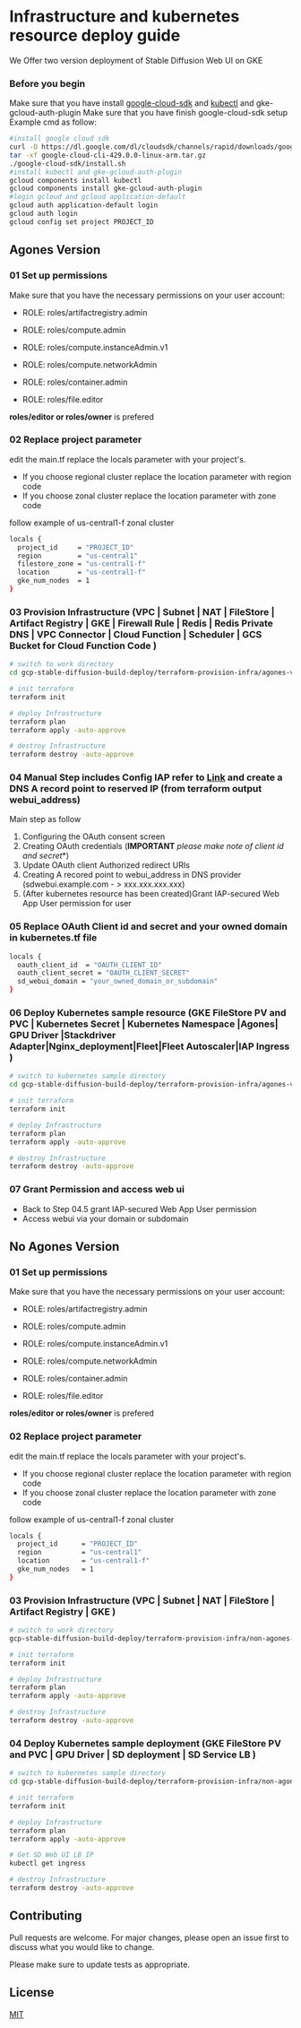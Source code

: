 # Infrastructure and kubernetes resource deploy guide

We Offer two version deployment of Stable Diffusion Web UI on GKE

###  Before you begin
Make sure that you have install [google-cloud-sdk](https://cloud.google.com/sdk/docs/install#linux) and [kubectl](https://cloud.google.com/sdk/docs/components) and gke-gcloud-auth-plugin
Make sure that you have finish google-cloud-sdk setup 
Example cmd as follow:
```bash
#install google cloud sdk 
curl -O https://dl.google.com/dl/cloudsdk/channels/rapid/downloads/google-cloud-cli-429.0.0-linux-arm.tar.gz
tar -xf google-cloud-cli-429.0.0-linux-arm.tar.gz 
./google-cloud-sdk/install.sh 
#install kubectl and gke-gcloud-auth-plugin
gcloud components install kubectl
gcloud components install gke-gcloud-auth-plugin
#login gcloud and gcloud application-default
gcloud auth application-default login
gcloud auth login
gcloud config set project PROJECT_ID

```

##  Agones Version
### 01 Set up permissions

Make sure that you have the necessary permissions on your user account:

- ROLE: roles/artifactregistry.admin

- ROLE: roles/compute.admin

- ROLE: roles/compute.instanceAdmin.v1

- ROLE: roles/compute.networkAdmin

- ROLE: roles/container.admin

- ROLE: roles/file.editor

**roles/editor or roles/owner** is prefered

### 02 Replace project parameter

edit the main.tf replace the locals parameter with your project's.
- If you choose regional cluster replace the location parameter with region code
- If you choose zonal cluster replace the location parameter with zone code

follow example of us-central1-f zonal cluster

```bash
locals {
  project_id     = "PROJECT_ID"
  region         = "us-central1"
  filestore_zone = "us-central1-f"
  location       = "us-central1-f"
  gke_num_nodes  = 1
}

```
### 03 Provision Infrastructure (VPC | Subnet | NAT | FileStore | Artifact Registry | GKE | Firewall Rule | Redis | Redis Private DNS | VPC Connector | Cloud Function | Scheduler | GCS Bucket for Cloud Function Code  )

```bash
# switch to work directory
cd gcp-stable-diffusion-build-deploy/terraform-provision-infra/agones-version

# init terraform
terraform init

# deploy Infrastructure
terraform plan
terraform apply -auto-approve

# destroy Infrastructure
terraform destroy -auto-approve
```
### 04 Manual Step includes Config IAP refer to [Link](https://cloud.google.com/iap/docs/enabling-kubernetes-howto#oauth-configure) and create a DNS A record point to reserved IP (from terraform output webui_address) 
Main step as follow
1. Configuring the OAuth consent screen
2. Creating OAuth credentials (**IMPORTANT** *please make note of client id and secret**)
3. Update OAuth client Authorized redirect URIs
4. Creating A recored point to webui_address in DNS provider (sdwebui.example.com - > xxx.xxx.xxx.xxx)
5. (After kubernetes resource has been created)Grant IAP-secured Web App User permission for user


### 05 Replace OAuth Client id and secret and your owned domain in  kubernetes.tf file

```bash
locals {
  oauth_client_id  = "OAUTH_CLIENT_ID"
  oauth_client_secret = "OAUTH_CLIENT_SECRET"
  sd_webui_domain = "your_owned_domain_or_subdomain"
}
```

### 06 Deploy  Kubernetes sample resource (GKE FileStore PV and PVC | Kubernetes Secret | Kubernetes Namespace |Agones| GPU Driver |Stackdriver Adapter|Nginx_deployment|Fleet|Fleet Autoscaler|IAP Ingress )

```bash
# switch to kubernetes sample directory
cd gcp-stable-diffusion-build-deploy/terraform-provision-infra/agones-version/kubernetes-deployment

# init terraform
terraform init

# deploy Infrastructure
terraform plan
terraform apply -auto-approve

# destroy Infrastructure
terraform destroy -auto-approve
```

### 07 Grant Permission and access web ui
* Back to Step 04.5 grant IAP-secured Web App User permission 
* Access webui via your domain or subdomain


## No Agones Version

### 01 Set up permissions

Make sure that you have the necessary permissions on your user account:

- ROLE: roles/artifactregistry.admin

- ROLE: roles/compute.admin

- ROLE: roles/compute.instanceAdmin.v1

- ROLE: roles/compute.networkAdmin

- ROLE: roles/container.admin

- ROLE: roles/file.editor

**roles/editor or roles/owner** is prefered

### 02 Replace project parameter

edit the main.tf replace the locals parameter with your project's.
- If you choose regional cluster replace the location parameter with region code
- If you choose zonal cluster replace the location parameter with zone code

follow example of us-central1-f zonal cluster

```bash
locals {
  project_id      = "PROJECT_ID"
  region          = "us-central1"
  location        = "us-central1-f"
  gke_num_nodes   = 1
}

```
### 03 Provision Infrastructure (VPC | Subnet | NAT | FileStore | Artifact Registry | GKE  )

```bash
# switch to work directory
gcp-stable-diffusion-build-deploy/terraform-provision-infra/non-agones-version

# init terraform
terraform init

# deploy Infrastructure
terraform plan
terraform apply -auto-approve

# destroy Infrastructure
terraform destroy -auto-approve
```

### 04 Deploy  Kubernetes sample deployment (GKE FileStore PV and PVC | GPU Driver | SD deployment | SD Service LB )

```bash
# switch to kubernetes sample directory
cd gcp-stable-diffusion-build-deploy/terraform-provision-infra/non-agones-version/kubernetes-sample

# init terraform
terraform init

# deploy Infrastructure
terraform plan
terraform apply -auto-approve

# Get SD Web UI LB IP 
kubectl get ingress

# destroy Infrastructure
terraform destroy -auto-approve
```
## Contributing

Pull requests are welcome. For major changes, please open an issue first
to discuss what you would like to change.

Please make sure to update tests as appropriate.

## License

[MIT](https://choosealicense.com/licenses/mit/)
